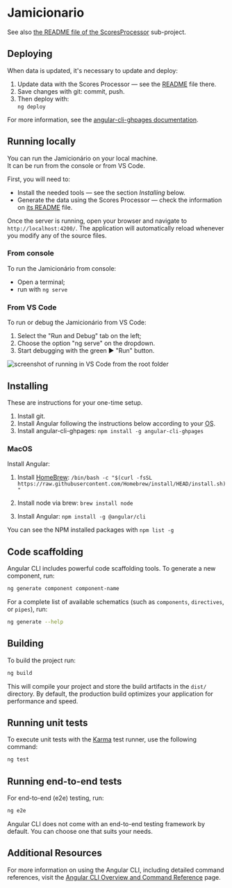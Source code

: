 
# Jamicionario

See also [the README file of the ScoresProcessor](ScoresProcessor/README.md) sub-project.

## Deploying

When data is updated, it's necessary to update and deploy:

1. Update data with the Scores Processor — see the [README](ScoresProcessor/README.md) file there.
2. Save changes with git: commit, push.
3. Then deploy with:  
`ng deploy`

For more information, see the [angular-cli-ghpages documentation](https://www.npmjs.com/package/angular-cli-ghpages).

## Running locally

You can run the Jamicionário on your local machine.  
It can be run from the console or from VS Code.

First, you will need to:

- Install the needed tools — see the section _Installing_ below.
- Generate the data using the Scores Processor — check the information on [its README](ScoresProcessor/README.md) file.

Once the server is running, open your browser and navigate to `http://localhost:4200/`. The application will automatically reload whenever you modify any of the source files.

### From console

To run the Jamicionário from console:

- Open a terminal;
- run with `ng serve`

### From VS Code

To run or debug the Jamicionário from VS Code:

  1. Select the "Run and Debug" tab on the left;
  2. Choose the option "ng serve" on the dropdown.
  3. Start debugging with the green ▶️ "Run" button.

![screenshot of running in VS Code from the root folder](../docs/processing%20data%20from%20VS%20Code.png)

## Installing

These are instructions for your one-time setup.

1. Install git.
2. Install Angular following the instructions below according to your <abbr title="Operating System">OS</abbr>.
3. Install angular-cli-ghpages: `npm install -g angular-cli-ghpages`

### MacOS

Install Angular:

1. Install [HomeBrew](https://brew.sh/):
    `/bin/bash -c "$(curl -fsSL https://raw.githubusercontent.com/Homebrew/install/HEAD/install.sh)"`

2. Install node via brew:
    `brew install node`

3. Install Angular:
    `npm install -g @angular/cli`

You can see the NPM installed packages with `npm list -g`

## Code scaffolding

Angular CLI includes powerful code scaffolding tools. To generate a new component, run:

```bash
ng generate component component-name
```

For a complete list of available schematics (such as `components`, `directives`, or `pipes`), run:

```bash
ng generate --help
```

## Building

To build the project run:

```bash
ng build
```

This will compile your project and store the build artifacts in the `dist/` directory. By default, the production build optimizes your application for performance and speed.

## Running unit tests

To execute unit tests with the [Karma](https://karma-runner.github.io) test runner, use the following command:

```bash
ng test
```

## Running end-to-end tests

For end-to-end (e2e) testing, run:

```bash
ng e2e
```

Angular CLI does not come with an end-to-end testing framework by default. You can choose one that suits your needs.

## Additional Resources

For more information on using the Angular CLI, including detailed command references, visit the [Angular CLI Overview and Command Reference](https://angular.dev/tools/cli) page.
